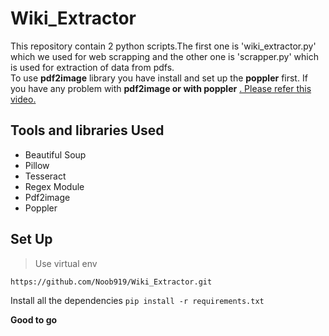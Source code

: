 # Wiki_Extractor
This repository contain 2 python scripts.The first one is 'wiki_extractor.py' which we used for web scrapping and the other one is 'scrapper.py' which is used for extraction of data from pdfs.<br>To use <b>pdf2image</b> library you have install and set up the <b>poppler</b> first. If you have any problem with <b>pdf2image or with poppler</b> <a href = "https://www.youtube.com/watch?v=P6WnKMyOaz8&t=79s">. Please refer this video.</a>

## Tools and libraries Used
- Beautiful Soup
- Pillow
- Tesseract
- Regex Module
- Pdf2image
- Poppler

## Set Up
> Use virtual env <br>

`https://github.com/Noob919/Wiki_Extractor.git`<br>

Install all the dependencies `pip install -r requirements.txt`<br>

<b>Good to go

